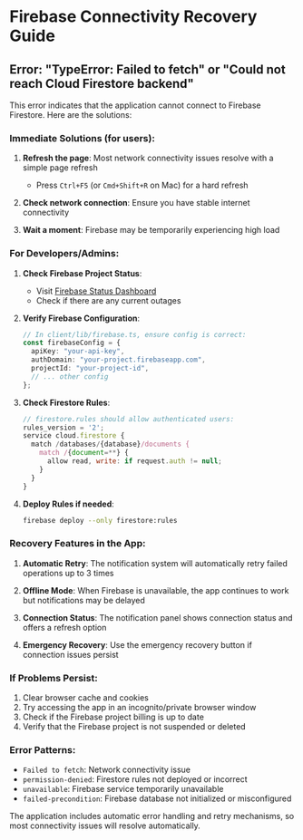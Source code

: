 # Firebase Connectivity Recovery Guide

## Error: "TypeError: Failed to fetch" or "Could not reach Cloud Firestore backend"

This error indicates that the application cannot connect to Firebase Firestore. Here are the solutions:

### Immediate Solutions (for users):

1. **Refresh the page**: Most network connectivity issues resolve with a simple page refresh
   - Press `Ctrl+F5` (or `Cmd+Shift+R` on Mac) for a hard refresh

2. **Check network connection**: Ensure you have stable internet connectivity

3. **Wait a moment**: Firebase may be temporarily experiencing high load

### For Developers/Admins:

1. **Check Firebase Project Status**:
   - Visit [Firebase Status Dashboard](https://status.firebase.google.com/)
   - Check if there are any current outages

2. **Verify Firebase Configuration**:
   ```typescript
   // In client/lib/firebase.ts, ensure config is correct:
   const firebaseConfig = {
     apiKey: "your-api-key",
     authDomain: "your-project.firebaseapp.com",
     projectId: "your-project-id",
     // ... other config
   };
   ```

3. **Check Firestore Rules**:
   ```javascript
   // firestore.rules should allow authenticated users:
   rules_version = '2';
   service cloud.firestore {
     match /databases/{database}/documents {
       match /{document=**} {
         allow read, write: if request.auth != null;
       }
     }
   }
   ```

4. **Deploy Rules if needed**:
   ```bash
   firebase deploy --only firestore:rules
   ```

### Recovery Features in the App:

1. **Automatic Retry**: The notification system will automatically retry failed operations up to 3 times

2. **Offline Mode**: When Firebase is unavailable, the app continues to work but notifications may be delayed

3. **Connection Status**: The notification panel shows connection status and offers a refresh option

4. **Emergency Recovery**: Use the emergency recovery button if connection issues persist

### If Problems Persist:

1. Clear browser cache and cookies
2. Try accessing the app in an incognito/private browser window
3. Check if the Firebase project billing is up to date
4. Verify that the Firebase project is not suspended or deleted

### Error Patterns:

- `Failed to fetch`: Network connectivity issue
- `permission-denied`: Firestore rules not deployed or incorrect
- `unavailable`: Firebase service temporarily unavailable
- `failed-precondition`: Firebase database not initialized or misconfigured

The application includes automatic error handling and retry mechanisms, so most connectivity issues will resolve automatically.
